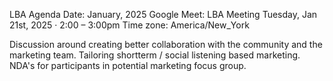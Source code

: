 LBA Agenda
Date: January, 2025
Google Meet: LBA Meeting Tuesday, Jan 21st, 2025 · 2:00 – 3:00pm
Time zone: America/New_York


Discussion around creating better collaboration with the community and the marketing team.
Tailoring shortterm / social listening based marketing.
NDA's for participants in potential marketing focus group.  


